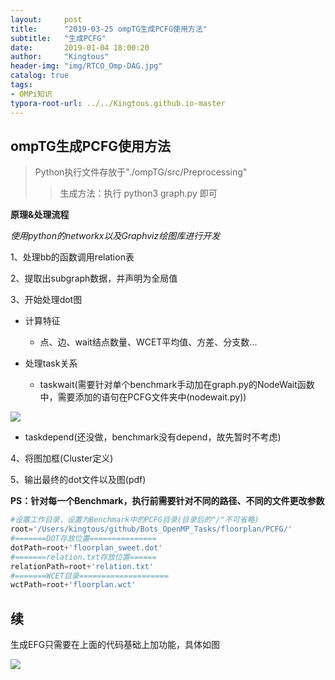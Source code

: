 ```yaml
---
layout:     post
title:      "2019-03-25 ompTG生成PCFG使用方法"
subtitle:   "生成PCFG"
date:       2019-01-04 18:00:20
author:     "Kingtous"
header-img: "img/RTCO_Omp-DAG.jpg"
catalog: true
tags:
- OMPi知识
typora-root-url: ../../Kingtous.github.io-master
---
```


## ompTG生成PCFG使用方法

> Python执行文件存放于"./ompTG/src/Preprocessing"
>
> > 生成方法：执行 python3 graph.py 即可

**原理&处理流程**

*使用python的networkx以及Graphviz绘图库进行开发*

1、处理bb的函数调用relation表

2、提取出subgraph数据，并声明为全局值

3、开始处理dot图

- 计算特征

  - 点、边、wait结点数量、WCET平均值、方差、分支数...

- 处理task关系

  - taskwait(需要针对单个benchmark手动加在graph.py的NodeWait函数中，需要添加的语句在PCFG文件夹中(nodewait.py))

![](/img/RTCO/pcfg.png)

- taskdepend(还没做，benchmark没有depend，故先暂时不考虑)

4、将图加框(Cluster定义)

5、输出最终的dot文件以及图(pdf)



**PS：针对每一个Benchmark，执行前需要针对不同的路径、不同的文件更改参数**

```python
#设置工作目录，设置为Benchmark中的PCFG目录(目录后的"/"不可省略)
root='/Users/kingtous/github/Bots_OpenMP_Tasks/floorplan/PCFG/'
#=======DOT存放位置===============
dotPath=root+'floorplan_sweet.dot'
#=======relation.txt存放位置======
relationPath=root+'relation.txt'
#=======WCET目录====================
wctPath=root+'floorplan.wct'
```





## 续

生成EFG只需要在上面的代码基础上加功能，具体如图

![](/img/RTCO/addCondition.png)

